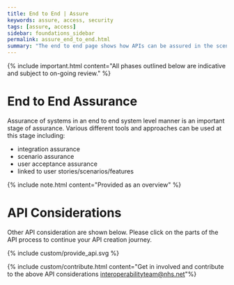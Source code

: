 ```yaml
---
title: End to End | Assure
keywords: assure, access, security
tags: [assure, access]
sidebar: foundations_sidebar
permalink: assure_end_to_end.html
summary: "The end to end page shows how APIs can be assured in the scenarios and system integration tests required to assure a system before deploying"
---
```


{% include important.html content="All phases outlined below are indicative and subject to on-going review." %}

# End to End Assurance #

Assurance of systems in an end to end system level manner is an important stage of assurance. Various different tools and approaches can be used at this stage including:

- integration assurance 
- scenario assurance
- user acceptance assurance 
- linked to user stories/scenarios/features

{% include note.html content="Provided as an overview" %}

# API Considerations #

Other API consideration are shown below. Please click on the parts of the API process to continue your API creation journey.

{% include custom/provide_api.svg %}

{% include custom/contribute.html content="Get in involved and contribute to the above API considerations interoperabilityteam@nhs.net"%}